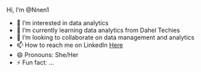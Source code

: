 Hi, I’m @Nnen1
- 👀 I’m interested in data analytics
- 🌱 I’m currently learning data analytics from Dahel Techies
- 💞️ I’m looking to collaborate on data management and analytics
- 📫 How to reach me on LinkedIn [Here](https://www.linkedin.com/in/chidinma-nnenna-747b6525a)
- 😄 Pronouns: She/Her
- ⚡ Fun fact: ...

<!---
Nnen1/Nnen1 is a ✨ special ✨ repository because its `README.md` (this file) appears on your GitHub profile.
You can click the Preview link to take a look at your changes.
--->
